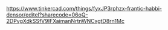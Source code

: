 https://www.tinkercad.com/things/fyxJP3rphzx-frantic-habbi-densor/editel?sharecode=06oQ-2DPvgXdkSSfV9IFXaimanNrtnWNCxgtD8rn1Mc
